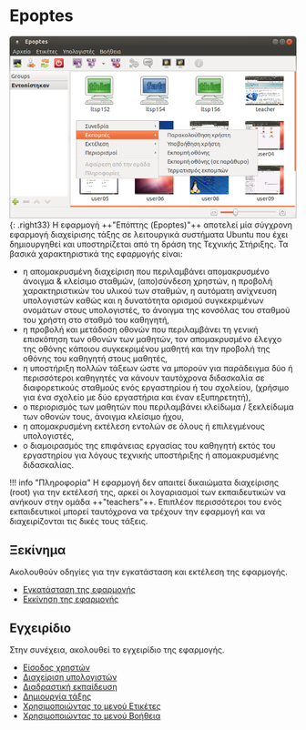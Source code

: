 # Epoptes

![0.5.7_epoptes_startup.png](0.5.7_epoptes_startup.png){: .right33}
Η εφαρμογή ++"Επόπτης (Epoptes)"++ αποτελεί
μία σύγχρονη εφαρμογή διαχείρισης τάξης σε λειτουργικά
συστήματα Ubuntu που έχει δημιουργηθεί και υποστηρίζεται από τη δράση
της Τεχνικής Στήριξης. Τα βασικά χαρακτηριστικά της εφαρμογής είναι:

  - η απομακρυσμένη διαχείριση που περιλαμβάνει απομακρυσμένο άνοιγμα &
    κλείσιμο σταθμών, (απο)σύνδεση χρηστών, η προβολή χαρακτηριστικών
    του υλικού των σταθμών, η αυτόματη ανίχνευση υπολογιστών καθώς και
    η δυνατότητα ορισμού συγκεκριμένων ονομάτων στους υπολογιστές, το
    άνοιγμα της κονσόλας του σταθμού του χρήστη στο σταθμό του
    καθηγητή,
  - η προβολή και μετάδοση οθονών που περιλαμβάνει τη γενική επισκόπηση
    των οθονών των μαθητών, τον απομακρυσμένο έλεγχο της οθόνης κάποιου
    συγκεκριμένου μαθητή και την προβολή της οθόνης του καθηγητή στους
    μαθητές,
  - η υποστήριξη πολλών τάξεων ώστε να μπορούν για παράδειγμα δύο ή
    περισσότεροι καθηγητές να κάνουν ταυτόχρονα διδασκαλία σε
    διαφορετικούς σταθμούς ενός εργαστηρίου ή του σχολείου,
    (χρήσιμο για ένα σχολείο με δύο εργαστήρια και έναν
    εξυπηρετητή),
  - ο περιορισμός των μαθητών που περιλαμβάνει κλείδωμα / ξεκλείδωμα των
    οθονών τους, άνοιγμα κλείσιμο ήχου,
  - η απομακρυσμένη εκτέλεση εντολών σε όλους ή επιλεγμένους
    υπολογιστές,
  - ο διαμοιρασμός της επιφάνειας εργασίας του καθηγητή εκτός του
    εργαστηρίου για λόγους τεχνικής υποστήριξης ή απομακρυσμένης
    διδασκαλίας.

!!! info "Πληροφορία"
    Η εφαρμογή δεν απαιτεί δικαιώματα διαχείρισης (root) για την εκτέλεσή της, αρκεί οι λογαριασμοί των εκπαιδευτικών να ανήκουν στην ομάδα ++"teachers"++. Επιπλέον περισσότεροι του ενός εκπαιδευτικοί μπορεί ταυτόχρονα να τρέχουν την εφαρμογή και να διαχειρίζονται τις δικές τους τάξεις.

## Ξεκίνημα

Ακολουθούν οδηγίες για την εγκατάσταση και εκτέλεση της εφαρμογής.

  - [Εγκατάσταση της εφαρμογής](Εγκατάσταση.md)
  - [Εκκίνηση της εφαρμογής](Εκκίνηση_εφαρμογής.md)

## Εγχειρίδιο

Στην συνέχεια, ακολουθεί το εγχειρίδιο της εφαρμογής.

  - [Είσοδος χρηστών](Είσοδος_χρηστών.md)
  - [Διαχείριση υπολογιστών](Διαχείριση_υπολογιστών.md)
  - [Διαδραστική εκπαίδευση](Διαδραστική_εκπαίδευση.md)
  - [Δημιουργία τάξης](Δημιουργία_τάξης.md)
  - [Χρησιμοποιώντας το μενού Ετικέτες](Ετικέτες.md)
  - [Χρησιμοποιώντας το μενού Βοήθεια](Βοήθεια.md)
